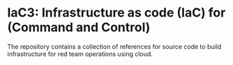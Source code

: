 # IaC3: Infrastructure as code (IaC) for (Command and Control)

The repository contains a collection of references for source code to build infrastructure for red team operations using cloud.
